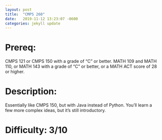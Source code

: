 ```yaml
---
layout: post
title:  "CMPS 260"
date:   2019-11-12 13:23:07 -0600
categories: jekyll update
---
```

# Prereq:  
CMPS 121 or CMPS 150 with a grade of “C” or better. MATH 109 and MATH 110, or MATH 143 with a grade of “C” or better, or a MATH ACT score of 28 or higher.  
  
  
# Description:  
Essentially like CMPS 150, but with Java instead of Python.  You’ll learn a few more complex ideas, but it’s still introductory.  
  

# Difficulty:  3/10  